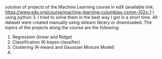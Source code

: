 solution of projects of the Machine Learning course in edX (available link: https://www.edx.org/course/machine-learning-columbiax-csmm-102x-1 ) using python 3. I tried to solve them in the best way I got in a short time. All dataset were created manually using sklearn library or downloaded. The topics of the projects along the course are the following:

1. Regression (linear and Ridge)
2. Classification (K-bayes classifier)
3. Clustering (K-means and Gaussian Mixture Model)
4.
